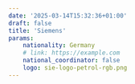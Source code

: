 ```yaml
---
date: '2025-03-14T15:32:36+01:00'
draft: false
title: 'Siemens'
params:
    nationality: Germany
    # link: https://example.com
    national_coordinator: false
    logo: sie-logo-petrol-rgb.png
---
```

